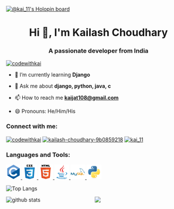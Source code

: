 [![@kai_11's Holopin board](https://holopin.io/api/user/board?user=kai_11)](https://holopin.io/@kai_11)

<!-- <img src="https://blogger.googleusercontent.com/img/a/AVvXsEjY6lMpAMavOhS5PluFlxyk6xF5CXdmrjCi6ROfDMIRG8UHPAPcaECQwPveeQCd-0OOfdc6S-OKnMivDCNDFIi5Jz8u43EKATF1S11qEFyIcB5lqRiPGh_aTgVNJOeTrSVhrxw3ZyjnQhcMMvL1WL7dFp9VpLABZ3VruSTqtcvVORtaWKi8IR1vgxRd=s1920" height="250px"/> -->
<h1 align="center">Hi 👋, I'm Kailash Choudhary</h1>
<h3 align="center">A passionate developer from India</h3>

<p align="left"> <a href="https://twitter.com/codewithkai" target="blank"><img src="https://img.shields.io/twitter/follow/codewithkai?logo=twitter&style=for-the-badge" alt="codewithkai" /></a> </p>

- 🌱 I’m currently learning **Django**

- 💬 Ask me about **django, python, java, c**

- 📫 How to reach me **kaijat108@gmail.com**

- 😄 Pronouns: He/Him/His

<h3 align="left">Connect with me:</h3>
<p align="left">
<a href="https://twitter.com/codewithkai" target="blank"><img align="center" src="https://raw.githubusercontent.com/rahuldkjain/github-profile-readme-generator/master/src/images/icons/Social/twitter.svg" alt="codewithkai" height="30" width="40" /></a>
<a href="https://linkedin.com/in/kailash-choudhary-9b0859218" target="blank"><img align="center" src="https://raw.githubusercontent.com/rahuldkjain/github-profile-readme-generator/master/src/images/icons/Social/linked-in-alt.svg" alt="kailash-choudhary-9b0859218" height="30" width="40" /></a>
<a href="https://www.hackerrank.com/kai_11" target="blank"><img align="center" src="https://raw.githubusercontent.com/rahuldkjain/github-profile-readme-generator/master/src/images/icons/Social/hackerrank.svg" alt="kai_11" height="30" width="40" /></a>
</p>

<h3 align="left">Languages and Tools:</h3>
<p align="left"> <a href="https://www.cprogramming.com/" target="_blank" rel="noreferrer"> <img src="https://raw.githubusercontent.com/devicons/devicon/master/icons/c/c-original.svg" alt="c" width="40" height="40"/> </a> <a href="https://www.w3schools.com/css/" target="_blank" rel="noreferrer"> <img src="https://raw.githubusercontent.com/devicons/devicon/master/icons/css3/css3-original-wordmark.svg" alt="css3" width="40" height="40"/> </a> <a href="https://www.w3.org/html/" target="_blank" rel="noreferrer"> <img src="https://raw.githubusercontent.com/devicons/devicon/master/icons/html5/html5-original-wordmark.svg" alt="html5" width="40" height="40"/> </a> <a href="https://www.java.com" target="_blank" rel="noreferrer"> <img src="https://raw.githubusercontent.com/devicons/devicon/master/icons/java/java-original.svg" alt="java" width="40" height="40"/> </a> <a href="https://www.mysql.com/" target="_blank" rel="noreferrer"> <img src="https://raw.githubusercontent.com/devicons/devicon/master/icons/mysql/mysql-original-wordmark.svg" alt="mysql" width="40" height="40"/> </a> <a href="https://www.python.org" target="_blank" rel="noreferrer"> <img src="https://raw.githubusercontent.com/devicons/devicon/master/icons/python/python-original.svg" alt="python" width="40" height="40"/> </a> </p>


![Top Langs](https://github-readme-stats.vercel.app/api/top-langs/?username=kailashchoudhary11&layout=compact)



<!-- Please don't remove this: Grab your social icons from https://github.com/carlsednaoui/gitsocial -->
<img src="https://github-readme-stats.vercel.app/api?username=kailashchoudhary11&show_icons=true&theme=jolly" alt="github stats" width="48%" align="left" margin-top="140px"/>
</a>
<img src="https://github-readme-streak-stats.herokuapp.com/?user=kailashchoudhary11&theme=jolly" width="48%" >

<!-- [![Twitter Image](https://static01.nyt.com/images/2014/08/10/magazine/10wmt/10wmt-jumbo-v4.jpg?quality=75&auto=webp)](https://www.google.com) -->

<!--
**kailashchoudhary11/kailashchoudhary11** is a ✨ _special_ ✨ repository because its `README.md` (this file) appears on your GitHub profile.

Here are some ideas to get you started:

- 🔭 I’m currently working on ...
- 🌱 I’m currently learning ...
- 👯 I’m looking to collaborate on ...
- 🤔 I’m looking for help with ...
- 💬 Ask me about ...
- 📫 How to reach me: ...
- 😄 Pronouns: ...
- ⚡ Fun fact: ...
-->
